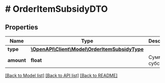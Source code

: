 # # OrderItemSubsidyDTO

## Properties

Name | Type | Description | Notes
------------ | ------------- | ------------- | -------------
**type** | [**\OpenAPI\Client\Model\OrderItemSubsidyType**](OrderItemSubsidyType.md) |  |
**amount** | **float** | Сумма субсидии. |

[[Back to Model list]](../../README.md#models) [[Back to API list]](../../README.md#endpoints) [[Back to README]](../../README.md)
